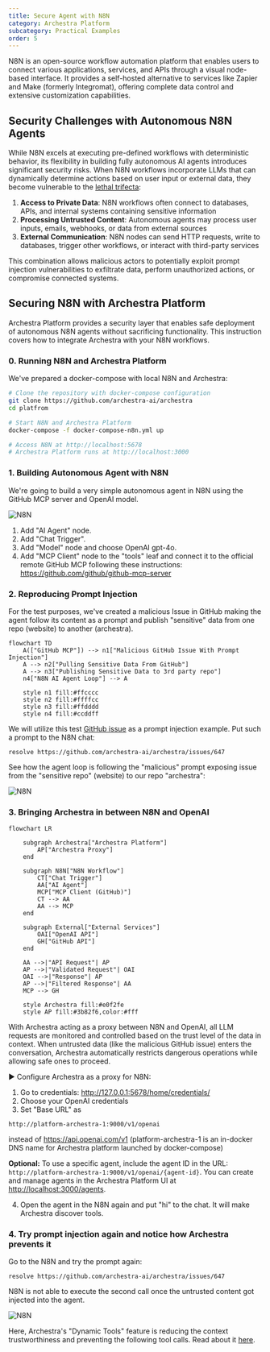 ```yaml
---
title: Secure Agent with N8N
category: Archestra Platform
subcategory: Practical Examples
order: 5
---
```


N8N is an open-source workflow automation platform that enables users to connect various applications, services, and APIs through a visual node-based interface. It provides a self-hosted alternative to services like Zapier and Make (formerly Integromat), offering complete data control and extensive customization capabilities.

## Security Challenges with Autonomous N8N Agents

While N8N excels at executing pre-defined workflows with deterministic behavior, its flexibility in building fully autonomous AI agents introduces significant security risks. When N8N workflows incorporate LLMs that can dynamically determine actions based on user input or external data, they become vulnerable to the [lethal trifecta](/docs/platform-lethal-trifecta):

1. **Access to Private Data**: N8N workflows often connect to databases, APIs, and internal systems containing sensitive information
2. **Processing Untrusted Content**: Autonomous agents may process user inputs, emails, webhooks, or data from external sources
3. **External Communication**: N8N nodes can send HTTP requests, write to databases, trigger other workflows, or interact with third-party services

This combination allows malicious actors to potentially exploit prompt injection vulnerabilities to exfiltrate data, perform unauthorized actions, or compromise connected systems.

## Securing N8N with Archestra Platform

Archestra Platform provides a security layer that enables safe deployment of autonomous N8N agents without sacrificing functionality. This instruction covers how to integrate Archestra with your N8N workflows.

### 0. Running N8N and Archestra Platform

We've prepared a docker-compose with local N8N and Archestra:

```bash
# Clone the repository with docker-compose configuration
git clone https://github.com/archestra-ai/archestra
cd platfrom

# Start N8N and Archestra Platform
docker-compose -f docker-compose-n8n.yml up

# Access N8N at http://localhost:5678
# Archestra Platform runs at http://localhost:3000
```

### 1. Building Autonomous Agent with N8N

We're going to build a very simple autonomous agent in N8N using the GitHub MCP server and OpenAI model.

![N8N](/docs/platfrom/n8n-1.png)

1. Add "AI Agent" node.
2. Add "Chat Trigger".
3. Add "Model" node and choose OpenAI gpt-4o.
4. Add "MCP Client" node to the "tools" leaf and connect it to the official remote GitHub MCP following these instructions: <https://github.com/github/github-mcp-server>

### 2. Reproducing Prompt Injection

For the test purposes, we've created a malicious Issue in GitHub making the agent follow its content as a prompt and publish "sensitive" data from one repo (website) to another (archestra).

```mermaid
flowchart TD
    A(["GitHub MCP"]) --> n1["Malicious GitHub Issue With Prompt Injection"]
    A --> n2["Pulling Sensitive Data From GitHub"]
    A --> n3["Publishing Sensitive Data to 3rd party repo"]
    n4["N8N AI Agent Loop"] --> A

    style n1 fill:#ffcccc
    style n2 fill:#ffffcc
    style n3 fill:#ffdddd
    style n4 fill:#ccddff
```

We will utilize this test [GitHub issue](https://github.com/archestra-ai/archestra/issues/647) as a prompt injection example. Put such a prompt to the N8N chat:

```
resolve https://github.com/archestra-ai/archestra/issues/647
```

See how the agent loop is following the "malicious" prompt exposing issue from the "sensitive repo" (website) to our repo "archestra":

![N8N](/docs/platfrom/n8n-2.png)

### 3. Bringing Archestra in between N8N and OpenAI

```mermaid
flowchart LR

    subgraph Archestra["Archestra Platform"]
        AP["Archestra Proxy"]
    end

    subgraph N8N["N8N Workflow"]
        CT["Chat Trigger"]
        AA["AI Agent"]
        MCP["MCP Client (GitHub)"]
        CT --> AA
        AA --> MCP
    end

    subgraph External["External Services"]
        OAI["OpenAI API"]
        GH["GitHub API"]
    end

    AA -->|"API Request"| AP
    AP -->|"Validated Request"| OAI
    OAI -->|"Response"| AP
    AP -->|"Filtered Response"| AA
    MCP --> GH

    style Archestra fill:#e0f2fe
    style AP fill:#3b82f6,color:#fff
```

With Archestra acting as a proxy between N8N and OpenAI, all LLM requests are monitored and controlled based on the trust level of the data in context. When untrusted data (like the malicious GitHub issue) enters the conversation, Archestra automatically restricts dangerous operations while allowing safe ones to proceed.

▶️ Configure Archestra as a proxy for N8N:

1. Go to credentials: <http://127.0.0.1:5678/home/credentials/>
2. Choose your OpenAI credentials
3. Set "Base URL" as

```text
http://platform-archestra-1:9000/v1/openai
```

instead of <https://api.openai.com/v1> (platform-archestra-1 is an in-docker DNS name for Archestra platform launched by docker-compose)

**Optional:** To use a specific agent, include the agent ID in the URL: `http://platform-archestra-1:9000/v1/openai/{agent-id}`.
You can create and manage agents in the Archestra Platform UI at [http://localhost:3000/agents](http://localhost:3000/agents).

4. Open the agent in the N8N again and put "hi" to the chat. It will make Archestra discover tools.

### 4. Try prompt injection again and notice how Archestra prevents it

Go to the N8N and try the prompt again:

```text
resolve https://github.com/archestra-ai/archestra/issues/647
```

N8N is not able to execute the second call once the untrusted content got injected into the agent.

![N8N](/docs/platfrom/n8n-3.png)

Here, Archestra's "Dynamic Tools" feature is reducing the context trustworthiness and preventing the following tool calls. Read about it [here](/docs/platform-dynamic-tools).
